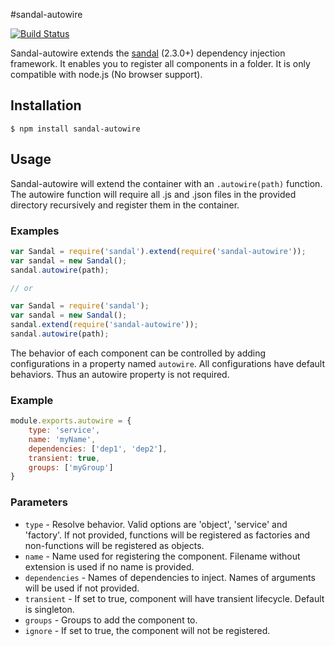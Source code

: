 #sandal-autowire

[![Build Status](https://travis-ci.org/marcusberner/sandal-autowire.png?branch=master)](https://travis-ci.org/marcusberner/sandal-autowire)


Sandal-autowire extends the [sandal](https://github.com/marcusberner/sandal) (2.3.0+) dependency injection framework. It enables you to register all components in a folder. It is only compatible with node.js (No browser support).

## Installation

    $ npm install sandal-autowire

## Usage

Sandal-autowire will extend the container with an `.autowire(path)` function. The autowire function will require all .js and .json files in the provided directory recursively and register them in the container.

### Examples
```js
var Sandal = require('sandal').extend(require('sandal-autowire'));
var sandal = new Sandal();
sandal.autowire(path);

// or

var Sandal = require('sandal');
var sandal = new Sandal();
sandal.extend(require('sandal-autowire'));
sandal.autowire(path);
```

The behavior of each component can be controlled by adding configurations in a property named `autowire`. All configurations have default behaviors. Thus an autowire property is not required.

### Example
```js
module.exports.autowire = {
    type: 'service',
    name: 'myName',
    dependencies: ['dep1', 'dep2'],
    transient: true,
    groups: ['myGroup']
}
```

### Parameters
 * `type` - Resolve behavior. Valid options are 'object', 'service' and 'factory'. If not provided, functions will be registered as factories and non-functions will be registered as objects.
 * `name` - Name used for registering the component. Filename without extension is used if no name is provided. 
 * `dependencies` - Names of dependencies to inject. Names of arguments will be used if not provided.
 * `transient` - If set to true, component will have transient lifecycle. Default is singleton.
 * `groups` - Groups to add the component to.
 * `ignore` - If set to true, the component will not be registered.

